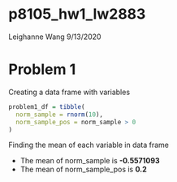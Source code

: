 p8105\_hw1\_lw2883
================
Leighanne Wang
9/13/2020

# Problem 1

Creating a data frame with variables

``` r
problem1_df = tibble(
  norm_sample = rnorm(10),
  norm_sample_pos = norm_sample > 0
)
```

Finding the mean of each variable in data frame

  - The mean of norm\_sample is **-0.5571093**
  - The mean of norm\_sample\_pos is **0.2**
